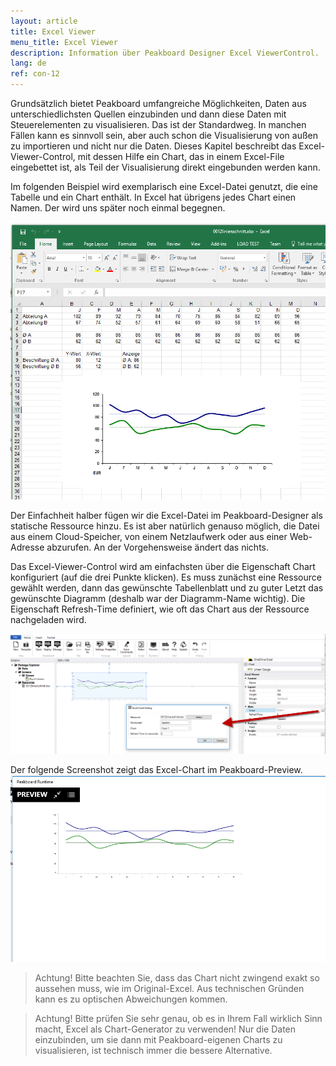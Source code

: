 ```yaml
---
layout: article
title: Excel Viewer
menu_title: Excel Viewer
description: Information über Peakboard Designer Excel ViewerControl.
lang: de
ref: con-12
---
```


Grundsätzlich bietet Peakboard umfangreiche Möglichkeiten, Daten aus unterschiedlichsten Quellen einzubinden und dann diese Daten mit Steuerelementen zu visualisieren. Das ist der Standardweg. In manchen Fällen kann es sinnvoll sein, aber auch schon die Visualisierung von außen zu importieren und nicht nur die Daten. Dieses Kapitel beschreibt das Excel-Viewer-Control, mit dessen Hilfe ein Chart, das in einem Excel-File eingebettet ist, als Teil der Visualisierung direkt eingebunden werden kann.

Im folgenden Beispiel wird exemplarisch eine Excel-Datei genutzt, die eine Tabelle und ein Chart enthält. In Excel hat übrigens jedes Chart einen Namen. Der wird uns später noch einmal begegnen.

![image_1](/assets/images/Controls/Excel-Viewer/Controls_ExcelViewer_01.png)

Der Einfachheit halber fügen wir die Excel-Datei im Peakboard-Designer als statische Ressource hinzu. Es ist aber natürlich genauso möglich, die Datei aus einem Cloud-Speicher, von einem Netzlaufwerk oder aus einer Web-Adresse abzurufen. An der Vorgehensweise ändert das nichts.

Das Excel-Viewer-Control wird am einfachsten über die Eigenschaft Chart konfiguriert (auf die drei Punkte klicken). Es muss zunächst eine Ressource gewählt werden, dann das gewünschte Tabellenblatt und zu guter Letzt das gewünschte Diagramm (deshalb war der Diagramm-Name wichtig). Die Eigenschaft Refresh-Time definiert, wie oft das Chart aus der Ressource nachgeladen wird.

![image_1](/assets/images/Controls/Excel-Viewer/Controls_ExcelViewer_02.png)

Der folgende Screenshot zeigt das Excel-Chart im Peakboard-Preview.
![image_1](/assets/images/Controls/Excel-Viewer/Controls_ExcelViewer_03.png)

> Achtung! Bitte beachten Sie, dass das Chart nicht zwingend exakt so aussehen muss, wie im Original-Excel. Aus technischen Gründen kann es zu optischen Abweichungen kommen.

> Achtung! Bitte prüfen Sie sehr genau, ob es in Ihrem Fall wirklich Sinn macht, Excel als Chart-Generator zu verwenden! Nur die Daten einzubinden, um sie dann mit Peakboard-eigenen Charts zu visualisieren, ist technisch immer die bessere Alternative.
